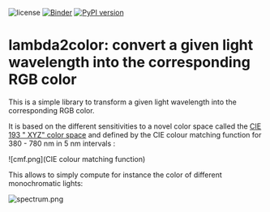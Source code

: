 ![license](https://img.shields.io/badge/license-MIT-blue) [![Binder](https://mybinder.org/badge.svg)](https://mybinder.org/v2/gh/laurentperrinet/lambda2color/main)
[![PyPI version](https://badge.fury.io/py/LogGabor.svg)](https://badge.fury.io/py/LogGabor)


# lambda2color: convert a given light wavelength into the corresponding RGB color

This is a simple library to transform a given light wavelength into the corresponding RGB color.

It is based on the different sensitivities to a novel color space called the [CIE 193 " XYZ" color space](https://en.wikipedia.org/wiki/CIE_1931_color_space) and defined by the CIE colour matching function for 380 - 780 nm in 5 nm intervals :

![cmf.png](CIE colour matching function)

This allows to simply compute for instance the color of different monochromatic lights:

![spectrum.png](Rainbow)


